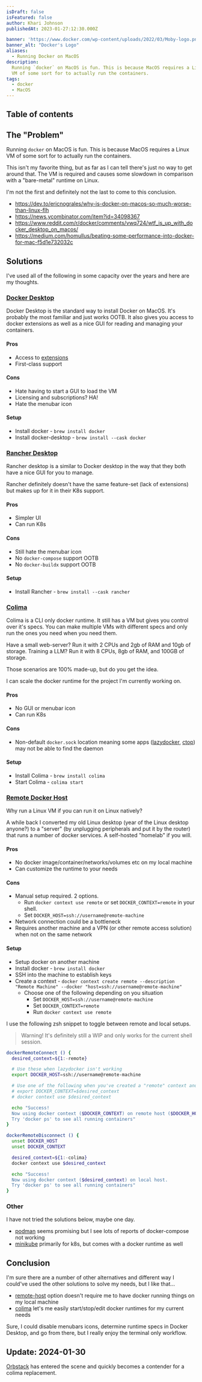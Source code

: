 ```yaml
---
isDraft: false
isFeatured: false
author: Khari Johnson
publishedAt: 2023-01-27:12:30.000Z

banner: 'https://www.docker.com/wp-content/uploads/2022/03/Moby-logo.png'
banner_alt: "Docker's Logo"
aliases:
  - Running Docker on MacOS
description:
  Running `docker` on MacOS is fun. This is because MacOS requires a Linux
  VM of some sort for to actually run the containers.
tags:
  - docker
  - MacOS
---
```


## Table of contents

## The "Problem"

Running `docker` on MacOS is fun. This is because MacOS requires a Linux
VM of some sort for to actually run the containers.

This isn't my favorite thing, but as far as I can tell there's just no
way to get around that. The VM is required and causes some slowdown in
comparison with a "bare-metal" runtime on Linux.

I'm not the first and definitely not the last to come to this conclusion.

- https://dev.to/ericnograles/why-is-docker-on-macos-so-much-worse-than-linux-flh
- https://news.ycombinator.com/item?id=34098367
- https://www.reddit.com/r/docker/comments/vwq724/wtf_is_up_with_docker_desktop_on_macos/
- https://medium.com/homullus/beating-some-performance-into-docker-for-mac-f5d1e732032c

## Solutions

I've used all of the following in some capacity over the years and
here are my thoughts.

### [Docker Desktop](docker-desktop)

Docker Desktop is the standard way to install Docker on MacOS.
It's probably the most familiar and just works OOTB.
It also gives you access to docker extensions as well as a nice
GUI for reading and managing your containers.

#### Pros

- Access to [extensions](docker-extensions)
- First-class support

#### Cons

- Hate having to start a GUI to load the VM
- Licensing and subscriptions? HA!
- Hate the menubar icon

#### Setup

- Install docker - `brew install docker`
- Install docker-desktop - `brew install --cask docker`

### [Rancher Desktop](rancher-desktop)

Rancher desktop is a similar to Docker desktop in the way that they both
have a nice GUI for you to manage.

Rancher definitely doesn't have the same feature-set (lack of extensions)
but makes up for it in their K8s support.

#### Pros

- Simpler UI
- Can run K8s

#### Cons

- Still hate the menubar icon
- No `docker-compose` support OOTB
- No `docker-buildx` support OOTB

#### Setup

- Install Rancher - `brew install --cask rancher`

### [Colima](colima)

Colima is a CLI only docker runtime. It still has a VM but gives you
control over it's specs. You can make multiple VMs with different specs
and only run the ones you need when you need them.

Have a small web-server? Run it with 2 CPUs and 2gb of RAM and 10gb of storage.
Training a LLM? Run it with 8 CPUs, 8gb of RAM, and 100GB of storage.

Those scenarios are 100% made-up, but do you get the idea.

I can scale the docker runtime for the project I'm currently working on.

#### Pros

- No GUI or menubar icon
- Can run K8s

#### Cons

- Non-default `docker.sock` location meaning some apps
  ([lazydocker](lazydocker), [ctop](ctop)) may not be able to find the daemon

#### Setup

- Install Colima - `brew install colima`
- Start Colima - `colima start`

### [Remote Docker Host](remote-host)

Why run a Linux VM if you can run it on Linux natively?

A while back I converted my old Linux desktop
(year of the Linux desktop anyone?) to a "server"
(by unplugging peripherals and put it by the router) that runs a number
of docker services. A self-hosted "homelab" if you will.

#### Pros

- No docker image/container/networks/volumes etc on my local machine
- Can customize the runtime to your needs

#### Cons

- Manual setup required. 2 options.
  - Run `docker context use remote` or set `DOCKER_CONTEXT=remote` in your shell.
  - Set `DOCKER_HOST=ssh://username@remote-machine`
- Network connection could be a bottleneck
- Requires another machine and a VPN (or other remote access solution) when not on the same network

#### Setup

- Setup docker on another machine
- Install docker - `brew install docker`
- SSH into the machine to establish keys
- Create a context - `docker context create remote --description "Remote Machine" --docker "host=ssh://username@remote-machine"`
  - Choose one of the following depending on you situation
    - Set `DOCKER_HOST=ssh://username@remote-machine`
    - Set `DOCKER_CONTEXT=remote`
    - Run `docker context use remote`

I use the following zsh snippet to toggle between remote and local setups.

> Warning! It's definitely still a WIP and only works for the current shell session.

```bash
dockerRemoteConnect () {
  desired_context=${1:-remote}

  # Use these when lazydocker isn't working
  export DOCKER_HOST=ssh://username@remote-machine

  # Use one of the following when you've created a "remote" context and you aren't worried about lazydocker
  # export DOCKER_CONTEXT=$desired_context
  # docker context use $desired_context

  echo "Success!
  Now using docker context ($DOCKER_CONTEXT) on remote host ($DOCKER_HOST).
  Try 'docker ps' to see all running containers"
}

dockerRemoteDisconnect () {
  unset DOCKER_HOST
  unset DOCKER_CONTEXT

  desired_context=${1:-colima}
  docker context use $desired_context

  echo "Success!
  Now using docker context ($desired_context) on local host.
  Try 'docker ps' to see all running containers"
}
```

### Other

I have not tried the solutions below, maybe one day.

- [podman] seems promising but I see lots of reports of docker-compose not working
- [minikube] primarily for k8s, but comes with a docker runtime as well

## Conclusion

I'm sure there are a number of other alternatives and different way I
could've used the other solutions to solve my needs, but I like that...

- [remote-host] option doesn't require me to have docker running things on my local machine
- [colima] let's me easily start/stop/edit docker runtimes for my current needs

Sure, I could disable menubars icons, determine runtime specs in Docker Desktop,
and go from there, but I really enjoy the terminal only workflow.

## Update: 2024-01-30

[Orbstack][orbstack] has entered the scene and quickly becomes a contender for a colima replacement.

[rancher-desktop]: https://rancherdesktop.io
[docker-desktop]: https://www.docker.com/products/docker-desktop
[docker-extensions]: https://docs.docker.com/desktop/extensions
[podman]: https://podman.io
[colima]: https://github.com/abiosoft/colima
[remote-host]: https://www.docker.com/blog/how-to-deploy-on-remote-docker-hosts-with-docker-compose
[minikube]: https://minikube.sigs.k8s.io/docs
[lazydocker]: https://github.com/jesseduffield/lazydocker
[ctop]: https://ctop.sh
[orbstack]: https://orbstack.dev
